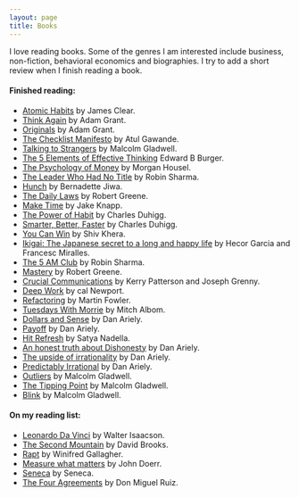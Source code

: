 ```yaml
---
layout: page
title: Books
---
```


I love reading books. Some of the genres I am interested include business, non-fiction, behavioral economics and biographies. I try to add a short review when I finish reading a book. 

#### Finished reading:
- [Atomic Habits](https://amzn.to/3qf6QVu) by James Clear.
- [Think Again](https://amzn.to/3wkzZlG) by Adam Grant.
- [Originals](https://amzn.to/3juqk2J) by Adam Grant.
- [The Checklist Manifesto](https://amzn.to/3JoBDGF) by Atul Gawande.
- [Talking to Strangers](https://amzn.to/36vy9l3) by Malcolm Gladwell.
- [The 5 Elements of Effective Thinking](https://amzn.to/36AwH3e) Edward B Burger.
- [The Psychology of Money](https://amzn.to/3wkRsur) by Morgan Housel.
- [The Leader Who Had No Title](https://amzn.to/3L2mH1D) by Robin Sharma.
- [Hunch](https://amzn.to/3JrvXvD) by Bernadette Jiwa.
- [The Daily Laws](https://amzn.to/3KRcKUk) by Robert Greene.
- [Make Time](https://amzn.to/364mD2x) by Jake Knapp.
- [The Power of Habit](https://amzn.to/3JsxGkg) by Charles Duhigg.
- [Smarter, Better, Faster](https://amzn.to/3u9qGma) by Charles Duhigg.
- [You Can Win](https://amzn.to/3Ii1RJG) by Shiv Khera.
- [Ikigai: The Japanese secret to a long and happy life](https://amzn.to/2GffcbV) by Hecor Garcia and Francesc Miralles.
- [The 5 AM Club](https://amzn.to/2HSjOVD) by Robin Sharma.
- [Mastery](https://amzn.to/33w5x9H) by Robert Greene.
- [Crucial Communications](https://amzn.to/33s8o39) by Kerry Patterson and Joseph Grenny.
- [Deep Work](https://amzn.to/3d1rb8H) by cal Newport.
- [Refactoring](https://amzn.to/3nih1oP) by Martin Fowler.
- [Tuesdays With Morrie](https://amzn.to/2GFBZgw) by Mitch Albom.
- [Dollars and Sense](https://amzn.to/34mgpGm) by Dan Ariely.
- [Payoff](https://amzn.to/3cYbbEt) by Dan Ariely.
- [Hit Refresh](https://amzn.to/3lglIOr) by Satya Nadella.
- [An honest truth about Dishonesty]() by Dan Ariely.
- [The upside of irrationality](https://amzn.to/2HWMTzp) by Dan Ariely.
- [Predictably Irrational](https://amzn.to/3cXopBh) by Dan Ariely.
- [Outliers](https://amzn.to/2SmP7tT) by Malcolm Gladwell.
- [The Tipping Point](https://amzn.to/3lfcHVw) by Malcolm Gladwell.
- [Blink](https://amzn.to/2SsfHSo) by Malcolm Gladwell.

#### On my reading list:
- [Leonardo Da Vinci](https://amzn.to/3jpVQyW) by Walter Isaacson.
- [The Second Mountain](https://amzn.to/2HWSaH9) by David Brooks.
- [Rapt](https://amzn.to/2Gxx3uq) by Winifred Gallagher.
- [Measure what matters](https://amzn.to/36sl0cJ) by John Doerr.
- [Seneca](https://amzn.to/3cZgqUE) by Seneca.
- [The Four Agreements](https://amzn.to/30vAYPx) by Don Miguel Ruiz.